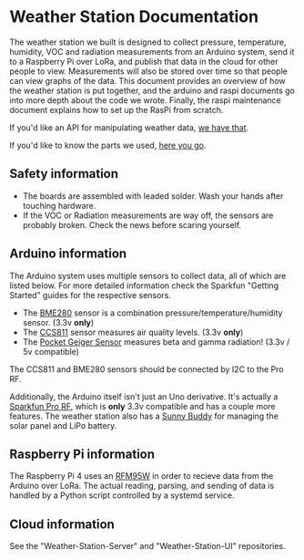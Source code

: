 # Weather Station Documentation
The weather station we built is designed to collect pressure, temperature, humidity, VOC and radiation measurements from an Arduino system, send it to a Raspberry Pi over LoRa, and publish that data in the cloud for other people to view.  Measurements will also be stored over time so that people can view graphs of the data.  This document provides an overview of how the weather station is put together, and the arduino and raspi documents go into more depth about the code we wrote.  Finally, the raspi maintenance document explains how to set up the RasPi from scratch.

If you'd like an API for manipulating weather data, [we have that](https://api.csmrobotics.club/api/wss/getAll).

If you'd like to know the parts we used, [here you go](https://docs.google.com/spreadsheets/d/1h0GDfVYntyYW5QakYnAJw-5-3vuBXiLji0O7EjJ50Ls/edit#gid=0).

## Safety information
- The boards are assembled with leaded solder.  Wash your hands after touching hardware.
- If the VOC or Radiation measurements are way off, the sensors are probably broken.  Check the news before scaring yourself.

## Arduino information
The Arduino system uses multiple sensors to collect data, all of which are listed below.  For more detailed information check the Sparkfun "Getting Started" guides for the respective sensors.
- The [BME280](https://www.sparkfun.com/products/13676) sensor is a combination pressure/temperature/humidity sensor. (3.3v **only**)
- The [CCS811](https://www.sparkfun.com/products/14193) sensor measures air quality levels. (3.3v **only**)
- The [Pocket Geiger Sensor](https://www.sparkfun.com/products/14209) measures beta and gamma radiation! (3.3v /  5v compatible)

The CCS811 and BME280 sensors should be connected by I2C to the Pro RF.

Additionally, the Arduino itself isn't just an Uno derivative.  It's actually a [Sparkfun Pro RF](https://www.sparkfun.com/products/14916), which is **only** 3.3v compatible and has a couple more features.
The weather station also has a [Sunny Buddy](https://www.sparkfun.com/products/12885) for managing the solar panel and LiPo battery.

## Raspberry Pi information
The Raspberry Pi 4 uses an [RFM95W](https://www.adafruit.com/product/3072) in order to recieve data from the Arduino over LoRa.  The actual reading, parsing, and sending of data is handled by a Python script controlled by a systemd service.  

## Cloud information
See the "Weather-Station-Server" and "Weather-Station-UI" repositories.

